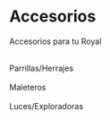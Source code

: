 # Accesorios
Accesorios para tu Royal

<br>Parrillas/Herrajes</br>
<br>Maleteros</br>
<br>Luces/Exploradoras</br>
